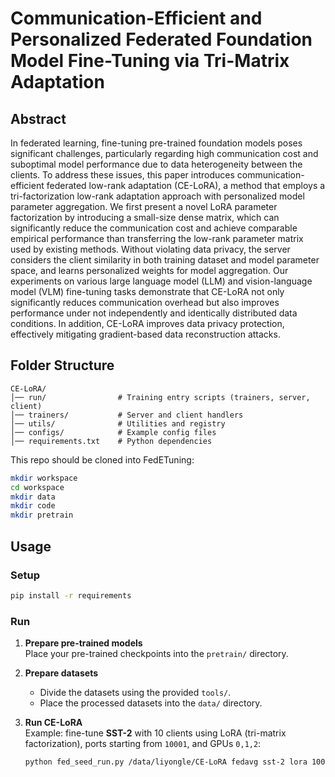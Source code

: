 # Communication-Efficient and Personalized Federated Foundation Model Fine-Tuning via Tri-Matrix Adaptation


## Abstract

In federated learning, fine-tuning pre-trained foundation models poses significant challenges, particularly regarding high communication cost and suboptimal model performance due to data heterogeneity between the clients. To address these issues, this paper introduces communication-efficient federated low-rank adaptation (CE-LoRA), a method that employs a tri-factorization low-rank adaptation approach with personalized model parameter aggregation. We first present a novel LoRA parameter factorization by introducing a small-size dense matrix, which can significantly reduce the communication cost and achieve comparable empirical performance than transferring the low-rank parameter matrix used by existing methods. Without violating data privacy, the server considers the client similarity in both training dataset and model parameter space, and learns personalized weights for model aggregation. Our experiments on various large language model (LLM) and vision-language model (VLM) fine-tuning tasks demonstrate that CE-LoRA not only significantly reduces communication overhead but also improves performance under not independently and identically distributed data conditions. In addition, CE-LoRA improves data privacy protection, effectively mitigating gradient-based data reconstruction attacks. 

## Folder Structure
```grapha  
CE-LoRA/
│── run/                # Training entry scripts (trainers, server, client)
│── trainers/           # Server and client handlers
│── utils/              # Utilities and registry
│── configs/            # Example config files
│── requirements.txt    # Python dependencies
```  

This repo should be cloned into FedETuning:

```bash  
mkdir workspace  
cd workspace  
mkdir data  
mkdir code  
mkdir pretrain  
```  

## Usage

### Setup
```bash
pip install -r requirements
```

### Run

1. **Prepare pre-trained models**  
   Place your pre-trained checkpoints into the `pretrain/` directory.   

2. **Prepare datasets**  
   - Divide the datasets using the provided `tools/`.  
   - Place the processed datasets into the `data/` directory.  


3. **Run CE-LoRA**  
   Example: fine-tune **SST-2** with 10 clients using LoRA (tri-matrix factorization), ports starting from `10001`, and GPUs `0,1,2`:  

   ```bash
   python fed_seed_run.py /data/liyongle/CE-LoRA fedavg sst-2 lora 10001 0,1,2




